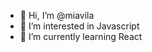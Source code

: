 - 👋 Hi, I’m @miavila
- 👀 I’m interested in Javascript
- 🌱 I’m currently learning React


<!---
miavila/miavila is a ✨ special ✨ repository because its `README.md` (this file) appears on your GitHub profile.
You can click the Preview link to take a look at your changes.
--->
